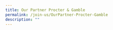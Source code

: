 ```yaml
---
title: Our Partner Procter & Gamble
permalink: /join-us/OurPartner-Procter-Gamble
description: ""
---
```

